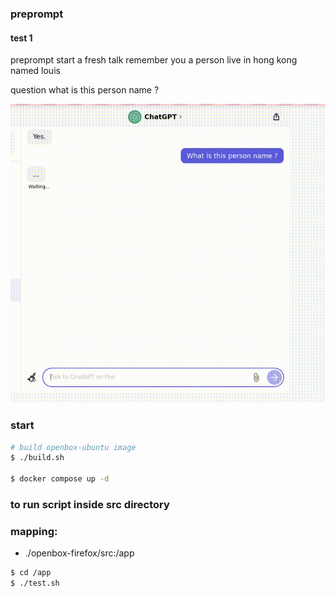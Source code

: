 ### preprompt

#### test 1
preprompt
start a fresh talk
remember you a person live in hong kong named louis

question
what is this person name ?

![](./docs/test_preprompt.gif)

### start

```bash
# build openbox-ubuntu image
$ ./build.sh

$ docker compose up -d
```

### to run script inside src directory

### mapping:
  - ./openbox-firefox/src:/app

```bash
$ cd /app
$ ./test.sh
```